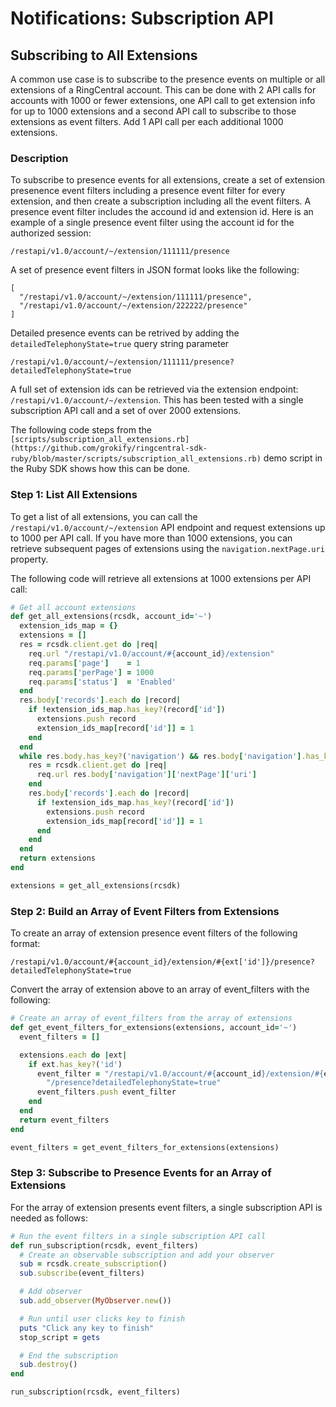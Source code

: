 # Notifications: Subscription API

## Subscribing to All Extensions

A common use case is to subscribe to the presence events on multiple or all extensions of a RingCentral account. This can be done with 2 API calls for accounts with 1000 or fewer extensions, one API call to get extension info for up to 1000 extensions and a second API call to subscribe to those extensions as event filters. Add 1 API call per each additional 1000 extensions.

### Description

To subscribe to presence events for all extensions, create a set of extension presenence event filters including a presence event filter for every extension, and then create a subscription including all the event filters. A presence event filter includes the accound id and extension id. Here is an example of a single presence event filter using the account id for the authorized session:

```
/restapi/v1.0/account/~/extension/111111/presence
```

A set of presence event filters in JSON format looks like the following:

```
[
  "/restapi/v1.0/account/~/extension/111111/presence",
  "/restapi/v1.0/account/~/extension/222222/presence"
]
```

Detailed presence events can be retrived by adding the `detailedTelephonyState=true` query string parameter

```
/restapi/v1.0/account/~/extension/111111/presence?detailedTelephonyState=true
```

A full set of extension ids can be retrieved via the extension endpoint: `/restapi/v1.0/account/~/extension`. This has been tested with a single subscription API call and a set of over 2000 extensions.

The following code steps from the `[scripts/subscription_all_extensions.rb](https://github.com/grokify/ringcentral-sdk-ruby/blob/master/scripts/subscription_all_extensions.rb)` demo script in the Ruby SDK shows how this can be done.

### Step 1: List All Extensions

To get a list of all extensions, you can call the `/restapi/v1.0/account/~/extension` API endpoint and request extensions up to 1000 per API call. If you have more than 1000 extensions, you can retrieve subsequent pages of extensions using the `navigation.nextPage.uri` property.

The following code will retrieve all extensions at 1000 extensions per API call:

```ruby
# Get all account extensions
def get_all_extensions(rcsdk, account_id='~')
  extension_ids_map = {}
  extensions = []
  res = rcsdk.client.get do |req|
    req.url "/restapi/v1.0/account/#{account_id}/extension"
    req.params['page']    = 1
    req.params['perPage'] = 1000
    req.params['status']  = 'Enabled'
  end
  res.body['records'].each do |record|
    if !extension_ids_map.has_key?(record['id'])
      extensions.push record
      extension_ids_map[record['id']] = 1
    end
  end
  while res.body.has_key?('navigation') && res.body['navigation'].has_key?('nextPage')
    res = rcsdk.client.get do |req|
      req.url res.body['navigation']['nextPage']['uri']
    end
    res.body['records'].each do |record|
      if !extension_ids_map.has_key?(record['id'])
        extensions.push record
        extension_ids_map[record['id']] = 1
      end
    end
  end
  return extensions
end

extensions = get_all_extensions(rcsdk)
```

### Step 2: Build an Array of Event Filters from Extensions

To create an array of extension presence event filters of the following format:

```
/restapi/v1.0/account/#{account_id}/extension/#{ext['id']}/presence?detailedTelephonyState=true
```

Convert the array of extension above to an array of event_filters with the following:

```ruby
# Create an array of event_filters from the array of extensions
def get_event_filters_for_extensions(extensions, account_id='~')
  event_filters = []

  extensions.each do |ext|
    if ext.has_key?('id')
      event_filter = "/restapi/v1.0/account/#{account_id}/extension/#{ext['id']}" +
        "/presence?detailedTelephonyState=true"
      event_filters.push event_filter
    end
  end
  return event_filters
end

event_filters = get_event_filters_for_extensions(extensions)
```

### Step 3: Subscribe to Presence Events for an Array of Extensions

For the array of extension presents event filters, a single subscription API is needed as follows:

```ruby
# Run the event filters in a single subscription API call
def run_subscription(rcsdk, event_filters)
  # Create an observable subscription and add your observer
  sub = rcsdk.create_subscription()
  sub.subscribe(event_filters)

  # Add observer
  sub.add_observer(MyObserver.new())

  # Run until user clicks key to finish
  puts "Click any key to finish"
  stop_script = gets

  # End the subscription
  sub.destroy()
end

run_subscription(rcsdk, event_filters)
```